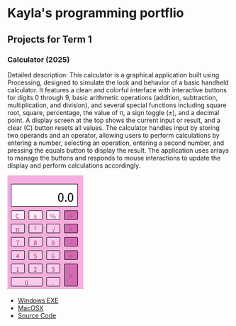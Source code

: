 # Kayla's programming portflio

## Projects for Term 1

### Calculator (2025)

Detailed description: This calculator is a graphical application built using Processing, designed to simulate the look and behavior of a basic handheld calculator. It features a clean and colorful interface with interactive buttons for digits 0 through 9, basic arithmetic operations (addition, subtraction, multiplication, and division), and several special functions including square root, square, percentage, the value of π, a sign toggle (±), and a decimal point. A display screen at the top shows the current input or result, and a clear (C) button resets all values. The calculator handles input by storing two operands and an operator, allowing users to perform calculations by entering a number, selecting an operation, entering a second number, and pressing the equals button to display the result. The application uses arrays to manage the buttons and responds to mouse interactions to update the display and perform calculations accordingly.

![Running Calculator](https://github.com/KaylaRL3114/portfolio-/blob/main/images/cal%20.png?raw=true)

* [Windows EXE](https://github.com/KaylaRL3114/portfolio-/blob/main/src/Calculator/windows-amd64.zip)
* [MacOSX](https://github.com/KaylaRL3114/portfolio-/blob/main/src/Calculator/macos-aarch64.zip)
* [Source Code]()
